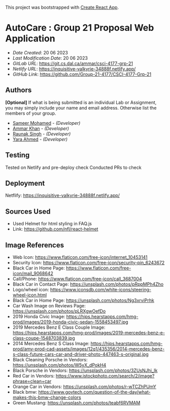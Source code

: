 This project was bootstrapped with [Create React App](https://github.com/facebook/create-react-app).

# AutoCare : Group 21 Proposal Web Application

* *Date Created*: 20 06 2023
* *Last Modification Date*: 20 06 2023
* *GitLab URL*: https://git.cs.dal.ca/ammar/csci-4177-grp-21
* *Netlify URL*: https://inquisitive-valkyrie-34888f.netlify.app/
* *GitHub Link*: https://github.com/Group-21-4177/CSCI-4177-Grp-21

## Authors

**[Optional]** If what is being submitted is an individual Lab or Assignment, you may simply include your name and email address. Otherwise list the members of your group.

* [Sameer Mohamed](Sameer.Mohamed@dal.ca) - *(Developer)*
* [Ammar Khan](Ammar.K@dal.ca) - *(Developer)*
* [Raunak Singh](Raunak.Singh@dal.ca) - *(Developer)*
* [Yara Ahmed](yr342363@dal.ca) - *(Developer)*


## Testing

Tested on Netlify and pre-deploy check 
Conducted PRs to check

## Deployment

Netflify: https://inquisitive-valkyrie-34888f.netlify.app/

## Sources Used

* Used Helmet for html styling in FAQ.js 
* Link: https://github.com/nfl/react-helmet

## Image References

* Web Icon: https://www.flaticon.com/free-icon/internet_10453141
* Security Icon: https://www.flaticon.com/free-icon/security-pin_6243672
* Black Car in Home Page: https://www.flaticon.com/free-icon/mail_9068642
* Call/Phone: https://www.flaticon.com/free-icon/call_3687004
* Black Car in Contact Page: https://unsplash.com/photos/pRppMPh4Zho
* Logo/wheel icon: https://www.iconsdb.com/white-icons/steering-wheel-icon.html
* Black Car in Home Page: https://unsplash.com/photos/Ng3xrviPrhk
* Car Wash Image on Reviews Page: https://unsplash.com/photos/pLRXgwOefDo
* 2019 Honda Civic Image: https://hips.hearstapps.com/hmg-prod/images/2019-honda-civic-sedan-1558453497.jpg
* 2019 Mercedes Benz E Class Couple Image: https://hips.hearstapps.com/hmg-prod/images/2019-mercedes-benz-e-class-coupe-1548703839.jpg
* 2014 Mercedes Benz S Class Image: https://hips.hearstapps.com/hmg-prod/amv-prod-cad-assets/images/12q1/435356/2014-mercedes-benz-s-class-future-cars-car-and-driver-photo-447463-s-original.jpg
* Black Cleaning Porsche in Vendors: https://unsplash.com/photos/W5yX_dPokH4
* Black Porsche in Vendors: https://unsplash.com/photos/3ZUsNJhi_Ik
* Red Car in Vendors: https://www.istockphoto.com/search/2/image?phrase=clean+car
* Orange Car in Vendors: https://unsplash.com/photos/r-wTCZhPUmY
* Black bmw: https://www.govtech.com/question-of-the-day/what-makes-this-bmw-change-colors
* Green Mustang: https://unsplash.com/photos/teabf6RVMAM
